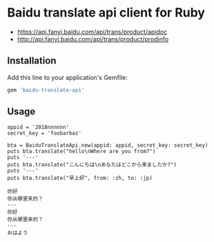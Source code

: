 # Baidu translate api client for Ruby

- https://api.fanyi.baidu.com/api/trans/product/apidoc
- http://api.fanyi.baidu.com/api/trans/product/prodinfo

## Installation

Add this line to your application's Gemfile:

```ruby
gem 'baidu-translate-api'
```

## Usage

```
appid = '2018nnnnnn'
secret_key = 'foobarbaz'

bta = BaiduTranslateApi.new(appid: appid, secret_key: secret_key)
puts bta.translate("hello\nWhere are you from?")
puts '---'
puts bta.translate("こんにちは\nあなたはどこから来ましたか?")
puts '---'
puts bta.translate("早上好", from: :zh, to: :jp)
```

```
你好
你从哪里来的？
---
你好
你从哪里来的？
---
おはよう
```

